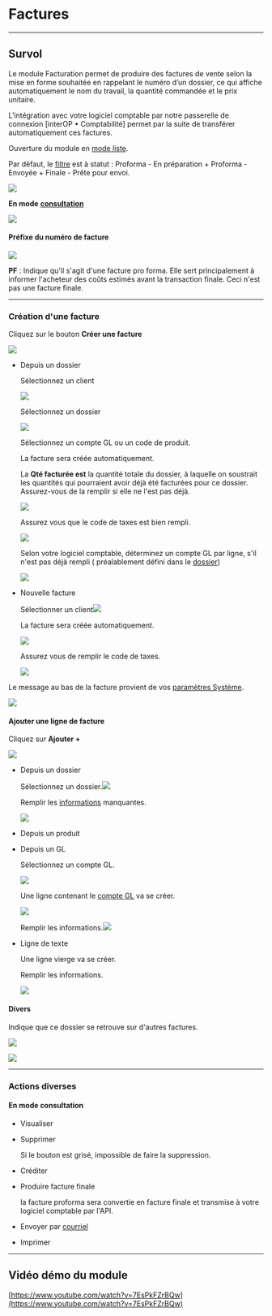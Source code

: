 # Factures

* * *

  

## Survol

  

Le module Facturation permet de produire des factures de vente selon la mise en forme souhaitée en rappelant le numéro d’un dossier, ce qui affiche automatiquement le nom du travail, la quantité commandée et le prix unitaire. 

L’intégration avec votre logiciel comptable par notre passerelle de connexion \[interOP • Comptabilité\] permet par la suite de transférer automatiquement ces factures.

  

Ouverture du module en [mode liste](../03-Fonctionnalités%20générales/02-navigation.md).

Par défaut, le [filtre](../03-Fonctionnalités%20générales/02-navigation.md#filtres-et-tris) est à statut : Proforma - En préparation + Proforma - Envoyée + Finale - Prête pour envoi.

![](https://t9017115504.p.clickup-attachments.com/t9017115504/daad9dd4-95cc-4be8-ae74-19bdde58f844/Screenshot%202024-11-18%20at%2012.07.30%E2%80%AFPM.png)

  

**En mode** [**consultation**](../03-Fonctionnalités%20générales/02-navigation.md#mode-consultation)

![](https://t9017115504.p.clickup-attachments.com/t9017115504/d4a5730a-b5b9-4705-b049-ace158edc6ec/image.png)

  

#### Préfixe du numéro de facture

![](https://t9017115504.p.clickup-attachments.com/t9017115504/63d24641-2ec5-4d0a-aaed-759887152d5c/Screenshot%202024-11-18%20at%2012.15.23%E2%80%AFPM.png)

**PF** : Indique qu'il s'agit d'une facture pro forma. Elle sert principalement à informer l'acheteur des coûts estimés avant la transaction finale. Ceci n'est pas une facture finale.

  
  

* * *

  

### Création d'une facture

  

Cliquez sur le bouton **Créer une facture**

![](https://t9017115504.p.clickup-attachments.com/t9017115504/809a5e8b-d0fd-4b0e-b15c-efb28c01c3a1/Screenshot%202024-11-18%20at%2012.11.25%E2%80%AFPM.png)

*   Depuis un dossier
    
    Sélectionnez un client
    
    ![](https://t9017115504.p.clickup-attachments.com/t9017115504/4ef2aefa-ff43-4b01-964a-d35ed3531604/image.png)
    
    Sélectionnez un dossier
    
    ![](https://t9017115504.p.clickup-attachments.com/t9017115504/8ceccbb3-0e8f-4ce4-be97-d4a5f10d2257/image.png)
    
    Sélectionnez un compte GL ou un code de produit.
    
      
    
    La facture sera créée automatiquement.
    
    La **Qté facturée est** la quantité totale du dossier, à laquelle on soustrait les quantités qui pourraient avoir déjà été facturées pour ce dossier. Assurez-vous de la remplir si elle ne l'est pas déjà.
    
    ![](https://t9017115504.p.clickup-attachments.com/t9017115504/fba4c2c4-5d41-4f8e-b000-636b0b1cd7b3/image.png)
    
      
    
    Assurez vous que le code de taxes est bien rempli.
    
    ![](https://t9017115504.p.clickup-attachments.com/t9017115504/a225b97e-52f3-4ff3-9ef7-806fceb1c200/image.png)
    
      
    
    Selon votre logiciel comptable, déterminez un compte GL par ligne, s'il n'est pas déjà rempli ( préalablement défini dans le [dossier](https://app.clickup.com/9017115504/v/dc/8cqcgvg-21377/8cqcgvg-17397))
    
    ![](https://t9017115504.p.clickup-attachments.com/t9017115504/9371bad7-01d9-454f-9795-04c832e3168e/image.png)
    
      
    
*   Nouvelle facture
    
    Sélectionner un client![](https://t9017115504.p.clickup-attachments.com/t9017115504/5eda7d36-ede0-438e-992b-f849714da3e7/image.png)
    
      
    
    La facture sera créée automatiquement.
    
    ![](https://t9017115504.p.clickup-attachments.com/t9017115504/090b250e-f667-4125-8803-9e32d5ea42a7/image.png)
    
      
    
    Assurez vous de remplir le code de taxes.
    
    ![](https://t9017115504.p.clickup-attachments.com/t9017115504/a2ca7af9-dc2b-4461-8edc-81c55ba88f60/image.png)
    
      
    

  

Le message au bas de la facture provient de vos [paramètres Système](https://app.clickup.com/9017115504/v/dc/8cqcgvg-21377/8cqcgvg-17537?block=block-1cf26f44-af27-4b1a-bd06-618cfe27de25).

![](https://t9017115504.p.clickup-attachments.com/t9017115504/6551a03d-34d3-449e-ba6a-a50e5a6c93b4/Screenshot%202024-12-13%20at%203.23.40%E2%80%AFPM.png)

  

#### Ajouter une ligne de facture

  

Cliquez sur **Ajouter +**

![](https://t9017115504.p.clickup-attachments.com/t9017115504/2b8670c6-fccb-4e69-8f27-a6a4b34cbffc/Screenshot%202024-11-26%20at%202.50.26%E2%80%AFPM.png)

  

*   Depuis un dossier
    
    Sélectionnez un dossier.![](https://t9017115504.p.clickup-attachments.com/t9017115504/5bae8caa-5a95-4b56-bbf2-7dca87a97d9f/image.png)
    
      
    
    Remplir les [informations](https://app.clickup.com/9017115504/v/dc/8cqcgvg-21377/8cqcgvg-17257?block=block-aeef2813-739d-4f73-8be3-fad739556f61) manquantes.
    
    ![](https://t9017115504.p.clickup-attachments.com/t9017115504/1611f3d8-dd9f-44f2-8aa7-200f52496d26/image.png)
    
      
    
*   Depuis un produit
*   Depuis un GL
    
    Sélectionnez un compte GL.
    
    ![](https://t9017115504.p.clickup-attachments.com/t9017115504/fb08c946-8b07-4493-be99-a8e52b198f5e/image.png)
    
    Une ligne contenant le [compte GL](https://app.clickup.com/9017115504/v/dc/8cqcgvg-21377/8cqcgvg-17497?block=block-cb1b9623-cfa7-487d-bf66-f39a75749123) va se créer.
    
    ![](https://t9017115504.p.clickup-attachments.com/t9017115504/2d27ff90-2731-4f67-8337-2a5f220536dd/image.png)
    
    Remplir les informations.![](https://t9017115504.p.clickup-attachments.com/t9017115504/61c09a16-40d5-486c-8298-0b8998e819a9/image.png)
    
      
    
*   Ligne de texte
    
    Une ligne vierge va se créer.
    
    Remplir les informations.
    
    ![](https://t9017115504.p.clickup-attachments.com/t9017115504/23058ae6-95a8-4b91-b2f1-4d7231e86cb1/image.png)
    
      
    
      
    

  

#### **Divers**

Indique que ce dossier se retrouve sur d'autres factures.

![](https://t9017115504.p.clickup-attachments.com/t9017115504/aaecb335-b482-48db-8940-d378dd328180/Screenshot%202024-11-26%20at%202.54.43%E2%80%AFPM.png)

![](https://t9017115504.p.clickup-attachments.com/t9017115504/9a2ac033-5397-4003-9e89-e9c697a649bb/Screenshot%202024-11-26%20at%203.00.18%E2%80%AFPM.png)

  

* * *

  

### Actions diverses

#### [](https://app.clickup.com/9017115504/v/dc/8cqcgvg-21377/8cqcgvg-17257?block=block-dfe6c8ce-fe79-4b29-bee3-9695d2ea4ab7)

  

#### En mode consultation

*   Visualiser
*   Supprimer
    
    Si le bouton est grisé, impossible de faire la suppression.
    
*   Créditer
*   Produire facture finale
    
    la facture proforma sera convertie en facture finale et transmise à votre logiciel comptable par l'API.
    
*   Envoyer par [courriel](https://app.clickup.com/9017115504/v/dc/8cqcgvg-21377/8cqcgvg-21017?block=block-68df9872-7997-4c13-a153-8a3a0c4b2a1f)
*   Imprimer

  

* * *

  

## Vidéo démo du module

[https://www.youtube.com/watch?v=7EsPkFZrBQw](https://www.youtube.com/watch?v=7EsPkFZrBQw)